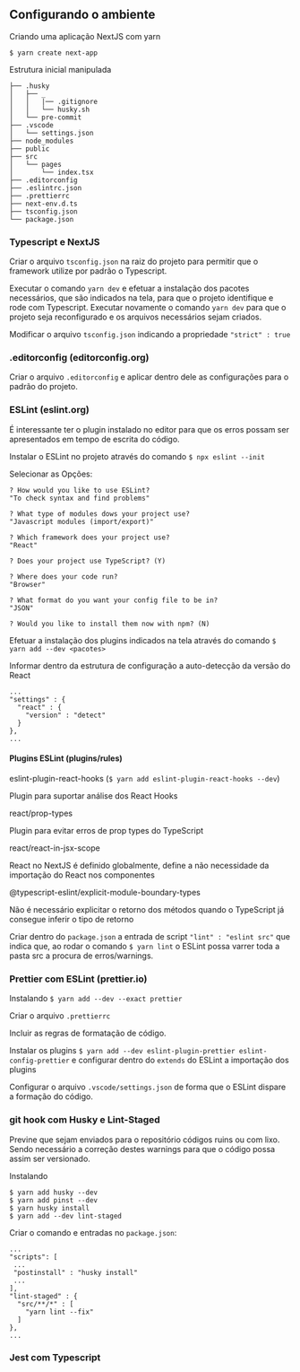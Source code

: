 ## Configurando o ambiente
Criando uma aplicação NextJS com yarn

```$ yarn create next-app```

Estrutura inicial manipulada
```
├── .husky
│   ├── _
│   │   |── .gitignore
│   │   └── husky.sh
│   └── pre-commit
├── .vscode
│   └── settings.json
├── node_modules
├── public
├── src
│   └── pages
│       └── index.tsx
├── .editorconfig
├── .eslintrc.json
├── .prettierrc
├── next-env.d.ts
├── tsconfig.json
└── package.json
```

### Typescript e NextJS
Criar o arquivo ```tsconfig.json``` na raiz do projeto para permitir que o framework utilize por padrão o Typescript.

Executar o comando ```yarn dev``` e efetuar a instalação dos pacotes necessários, que são indicados na tela, para que o projeto identifique e rode com Typescript. Executar novamente o comando ```yarn dev``` para que o projeto seja reconfigurado e os arquivos necessários sejam criados.

Modificar o arquivo ```tsconfig.json``` indicando a propriedade ```"strict" : true```

### .editorconfig (editorconfig.org)
Criar o arquivo ```.editorconfig``` e aplicar dentro dele as configurações para o padrão do projeto.

### ESLint (eslint.org)
É interessante ter o plugin instalado no editor para que os erros possam ser apresentados em tempo de escrita do código.

Instalar o ESLint no projeto através do comando ```$ npx eslint --init```

Selecionar as Opções:
```
? How would you like to use ESLint?
"To check syntax and find problems"

? What type of modules dows your project use?
"Javascript modules (import/export)"

? Which framework does your project use?
"React"

? Does your project use TypeScript? (Y)

? Where does your code run?
"Browser"

? What format do you want your config file to be in?
"JSON"

? Would you like to install them now with npm? (N)
```

Efetuar a instalação dos plugins indicados na tela através do comando ```$ yarn add --dev <pacotes>```

Informar dentro da estrutura de configuração a auto-detecção da versão do React
```
...
"settings" : {
  "react" : {
    "version" : "detect"
  }
},
...
```

#### Plugins ESLint (plugins/rules)

eslint-plugin-react-hooks (```$ yarn add eslint-plugin-react-hooks --dev```)

Plugin para suportar análise dos React Hooks

react/prop-types

Plugin para evitar erros de prop types do TypeScript

react/react-in-jsx-scope

React no NextJS é definido globalmente, define a não necessidade da importação do React nos componentes

@typescript-eslint/explicit-module-boundary-types

Não é necessário explicitar o retorno dos métodos quando o TypeScript já consegue inferir o tipo de retorno

Criar dentro do ```package.json``` a entrada de script ```"lint" : "eslint src"``` que indica que, ao rodar o comando ```$ yarn lint``` o ESLint possa varrer toda a pasta src a procura de erros/warnings.

### Prettier com ESLint (prettier.io)
Instalando ```$ yarn add --dev --exact prettier```

Criar o arquivo ```.prettierrc```

Incluir as regras de formatação de código.

Instalar os plugins ```$ yarn add --dev eslint-plugin-prettier eslint-config-prettier``` e configurar dentro do ```extends``` do ESLint a importação dos plugins

Configurar o arquivo ```.vscode/settings.json``` de forma que o ESLint dispare a formação do código.

### git hook com Husky e Lint-Staged
Previne que sejam enviados para o repositório códigos ruins ou com lixo. Sendo necessário a correção destes warnings para que o código possa assim ser versionado.

Instalando
```
$ yarn add husky --dev
$ yarn add pinst --dev
$ yarn husky install
$ yarn add --dev lint-staged
```

Criar o comando e entradas no ```package.json```:
```
...
"scripts": [
 ...
 "postinstall" : "husky install"
 ...
],
"lint-staged" : {
  "src/**/*" : [
    "yarn lint --fix"
  ]
},
...
```

### Jest com Typescript
